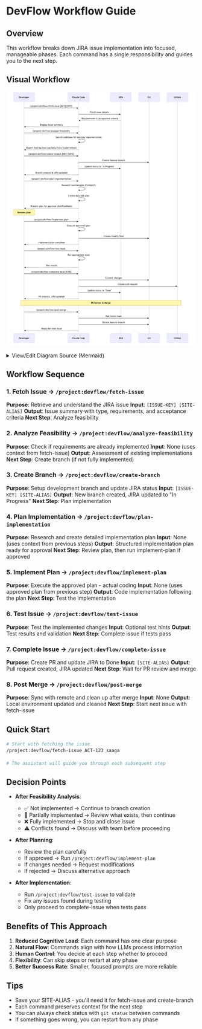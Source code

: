 # DevFlow Workflow Guide

## Overview
This workflow breaks down JIRA issue implementation into focused, manageable phases. Each command has a single responsibility and guides you to the next step.

## Visual Workflow

![DevFlow Sequence Diagram](./devflow-sequence-diagram.png)

<details>
<summary>View/Edit Diagram Source (Mermaid)</summary>

```mermaid
sequenceDiagram
    participant Dev as Developer
    participant Claude as Claude Code
    participant JIRA
    participant Git
    participant GitHub

    Dev->>Claude: /project:devflow/fetch-issue [KEY] [SITE]
    Claude->>JIRA: Fetch issue details
    JIRA-->>Claude: Requirements & acceptance criteria
    Claude-->>Dev: Display issue summary
    
    Dev->>Claude: /project:devflow/analyze-feasibility
    Claude->>Claude: Search codebase for existing implementation
    Claude-->>Dev: Report findings (not/partially/fully implemented)
    
    Dev->>Claude: /project:devflow/create-branch [KEY] [SITE]
    Claude->>Git: Create feature branch
    Claude->>JIRA: Update status to "In Progress"
    Claude-->>Dev: Branch created & JIRA updated
    
    Dev->>Claude: /project:devflow/plan-implementation
    Claude->>Claude: Research technologies (Context7)
    Claude->>Claude: Create detailed plan
    Claude-->>Dev: Present plan for approval (ExitPlanMode)
    
    Note over Dev: Reviews plan
    Dev->>Claude: /project:devflow/implement-plan
    Claude->>Claude: Execute approved plan
    Claude->>Git: Create/modify files
    Claude-->>Dev: Implementation complete
    
    Dev->>Claude: /project:devflow/test-issue
    Claude->>Claude: Run appropriate tests
    Claude-->>Dev: Test results
    
    Dev->>Claude: /project:devflow/complete-issue [SITE]
    Claude->>Git: Commit changes
    Claude->>GitHub: Create pull request
    Claude->>JIRA: Update status to "Done"
    Claude-->>Dev: PR created, JIRA updated
    
    Note over Dev,GitHub: PR Review & Merge
    
    Dev->>Claude: /project:devflow/post-merge
    Claude->>Git: Pull latest main
    Claude->>Git: Delete feature branch
    Claude-->>Dev: Ready for next issue
```

</details>

## Workflow Sequence

### 1. Fetch Issue → `/project:devflow/fetch-issue`
**Purpose**: Retrieve and understand the JIRA issue
**Input**: `[ISSUE-KEY] [SITE-ALIAS]`
**Output**: Issue summary with type, requirements, and acceptance criteria
**Next Step**: Analyze feasibility

### 2. Analyze Feasibility → `/project:devflow/analyze-feasibility`
**Purpose**: Check if requirements are already implemented
**Input**: None (uses context from fetch-issue)
**Output**: Assessment of existing implementations
**Next Step**: Create branch (if not fully implemented)

### 3. Create Branch → `/project:devflow/create-branch`
**Purpose**: Setup development branch and update JIRA status
**Input**: `[ISSUE-KEY] [SITE-ALIAS]`
**Output**: New branch created, JIRA updated to "In Progress"
**Next Step**: Plan implementation

### 4. Plan Implementation → `/project:devflow/plan-implementation`
**Purpose**: Research and create detailed implementation plan
**Input**: None (uses context from previous steps)
**Output**: Structured implementation plan ready for approval
**Next Step**: Review plan, then run implement-plan if approved

### 5. Implement Plan → `/project:devflow/implement-plan`
**Purpose**: Execute the approved plan - actual coding
**Input**: None (uses approved plan from previous step)
**Output**: Code implementation following the plan
**Next Step**: Test the implementation

### 6. Test Issue → `/project:devflow/test-issue`
**Purpose**: Test the implemented changes
**Input**: Optional test hints
**Output**: Test results and validation
**Next Step**: Complete issue if tests pass

### 7. Complete Issue → `/project:devflow/complete-issue`
**Purpose**: Create PR and update JIRA to Done
**Input**: `[SITE-ALIAS]`
**Output**: Pull request created, JIRA updated
**Next Step**: Wait for PR review and merge

### 8. Post Merge → `/project:devflow/post-merge`
**Purpose**: Sync with remote and clean up after merge
**Input**: None
**Output**: Local environment updated and cleaned
**Next Step**: Start next issue with fetch-issue

## Quick Start

```bash
# Start with fetching the issue
/project:devflow/fetch-issue ACT-123 saaga

# The assistant will guide you through each subsequent step
```

## Decision Points

- **After Feasibility Analysis**: 
  - ✅ Not implemented → Continue to branch creation
  - 🔄 Partially implemented → Review what exists, then continue
  - ❌ Fully implemented → Stop and close issue
  - ⚠️ Conflicts found → Discuss with team before proceeding

- **After Planning**:
  - Review the plan carefully
  - If approved → Run `/project:devflow/implement-plan`
  - If changes needed → Request modifications
  - If rejected → Discuss alternative approach

- **After Implementation**:
  - Run `/project:devflow/test-issue` to validate
  - Fix any issues found during testing
  - Only proceed to complete-issue when tests pass

## Benefits of This Approach

1. **Reduced Cognitive Load**: Each command has one clear purpose
2. **Natural Flow**: Commands align with how LLMs process information
3. **Human Control**: You decide at each step whether to proceed
4. **Flexibility**: Can skip steps or restart at any phase
5. **Better Success Rate**: Smaller, focused prompts are more reliable

## Tips

- Save your SITE-ALIAS - you'll need it for fetch-issue and create-branch
- Each command preserves context for the next step
- You can always check status with `git status` between commands
- If something goes wrong, you can restart from any phase